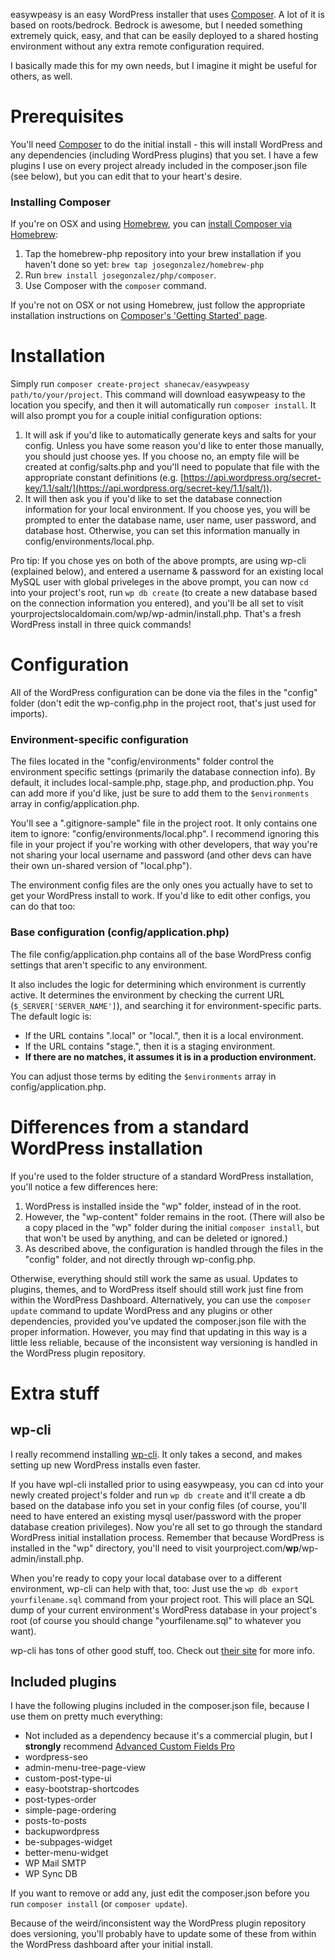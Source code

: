 easywpeasy is an easy WordPress installer that uses [Composer](https://getcomposer.org/). A lot of it is based on roots/bedrock. Bedrock is awesome, but I needed something extremely quick, easy, and that can be easily deployed to a shared hosting environment without any extra remote configuration required.

I basically made this for my own needs, but I imagine it might be useful for others, as well.

# Prerequisites

You'll need [Composer](https://getcomposer.org/) to do the initial install - this will install WordPress and any dependencies (including WordPress plugins) that you set. I have a few plugins I use on every project already included in the composer.json file (see below), but you can edit that to your heart's desire.

### Installing Composer

If you're on OSX and using [Homebrew](http://brew.sh/), you can [install Composer via Homebrew](https://getcomposer.org/doc/00-intro.md#globally-on-osx-via-homebrew-):

1. Tap the homebrew-php repository into your brew installation if you haven't done so yet: `brew tap josegonzalez/homebrew-php`
2. Run `brew install josegonzalez/php/composer`.
3. Use Composer with the `composer` command.

If you're not on OSX or not using Homebrew, just follow the appropriate installation instructions on [Composer's 'Getting Started' page](https://getcomposer.org/doc/00-intro.md).

# Installation

Simply run `composer create-project shanecav/easywpeasy path/to/your/project`. This command will download easywpeasy to the location you specify, and then it will automatically run `composer install`. It will also prompt you for a couple initial configuration options:

1. It will ask if you'd like to automatically generate keys and salts for your config. Unless you have some reason you'd like to enter those manually, you should just choose yes. If you choose no, an empty file will be created at config/salts.php and you'll need to populate that file with the appropriate constant definitions (e.g. [https://api.wordpress.org/secret-key/1.1/salt/](https://api.wordpress.org/secret-key/1.1/salt/)).
2. It will then ask you if you'd like to set the database connection information for your local environment. If you choose yes, you will be prompted to enter the database name, user name, user password, and database host. Otherwise, you can set this information manually in config/environments/local.php.

Pro tip: If you chose yes on both of the above prompts, are using wp-cli (explained below), and entered a username & password for an existing local MySQL user with global priveleges in the above prompt, you can now `cd` into your project's root, run `wp db create` (to create a new database based on the connection information you entered), and you'll be all set to visit yourprojectslocaldomain.com/wp/wp-admin/install.php. That's a fresh WordPress install in three quick commands!

# Configuration

All of the WordPress configuration can be done via the files in the "config" folder (don't edit the wp-config.php in the project root, that's just used for imports).

### Environment-specific configuration

The files located in the "config/environments" folder control the environment specific settings (primarily the database connection info). By default, it includes local-sample.php, stage.php, and production.php. You can add more if you'd like, just be sure to add them to the `$environments` array in config/application.php.

You'll see a ".gitignore-sample" file in the project root. It only contains one item to ignore: "config/environments/local.php". I recommend ignoring this file in your project if you're working with other developers, that way you're not sharing your local username and password (and other devs can have their own un-shared version of "local.php").

The environment config files are the only ones you actually have to set to get your WordPress install to work. If you'd like to edit other configs, you can do that too: 

### Base configuration (config/application.php)

The file config/application.php contains all of the base WordPress config settings that aren't specific to any environment.

It also includes the logic for determining which environment is currently active. It determines the environment by checking the current URL (`$_SERVER['SERVER_NAME']`), and searching it for environment-specific parts. The default logic is:

- If the URL contains ".local" or "local.", then it is a local environment.
- If the URL contains "stage.", then it is a staging environment.
- **If there are no matches, it assumes it is in a production environment.**

You can adjust those terms by editing the `$environments` array in config/application.php.

# Differences from a standard WordPress installation

If you're used to the folder structure of a standard WordPress installation, you'll notice a few differences here:

1. WordPress is installed inside the "wp" folder, instead of in the root.
2. However, the "wp-content" folder remains in the root. (There will also be a copy placed in the "wp" folder during the initial `composer install`, but that won't be used by anything, and can be deleted or ignored.)
3. As described above, the configuration is handled through the files in the "config" folder, and not directly through wp-config.php.

Otherwise, everything should still work the same as usual. Updates to plugins, themes, and to WordPress itself should still work just fine from within the WordPress Dashboard. Alternatively, you can use the `composer update` command to update WordPress and any plugins or other dependencies, provided you've updated the composer.json file with the proper information. However, you may find that updating in this way is a little less reliable, because of the inconsistent way versioning is handled in the WordPress plugin repository.

# Extra stuff

## wp-cli

I really recommend installing [wp-cli](http://wp-cli.org/). It only takes a second, and makes setting up new WordPress installs even faster.

If you have wpl-cli installed prior to using easywpeasy, you can cd into your newly created project's folder and run `wp db create` and it'll create a db based on the database info you set in your config files (of course, you'll need to have entered an existing mysql user/password with the proper database creation privileges). Now you're all set to go through the standard WordPress initial installation process. Remember that because WordPress is installed in the "wp" directory, you'll need to visit yourproject.com/**wp**/wp-admin/install.php.

When you're ready to copy your local database over to a different environment, wp-cli can help with that, too: Just use the `wp db export yourfilename.sql` command from your project root. This will place an SQL dump of your current environment's WordPress database in your project's root (of course you should change "yourfilename.sql" to whatever you want).

wp-cli has tons of other good stuff, too. Check out [their site](http://wp-cli.org/) for more info.

## Included plugins

I have the following plugins included in the composer.json file, because I use them on pretty much everything:

- Not included as a dependency because it's a commercial plugin, but I **strongly** recommend [Advanced Custom Fields Pro](http://www.advancedcustomfields.com/pro)
- wordpress-seo
- admin-menu-tree-page-view
- custom-post-type-ui
- easy-bootstrap-shortcodes
- post-types-order
- simple-page-ordering
- posts-to-posts
- backupwordpress
- be-subpages-widget
- better-menu-widget
- WP Mail SMTP
- WP Sync DB

If you want to remove or add any, just edit the composer.json before you run `composer install` (or `composer update`).

Because of the weird/inconsistent way the WordPress plugin repository does versioning, you'll probably have to update some of these from within the WordPress dashboard after your initial install.